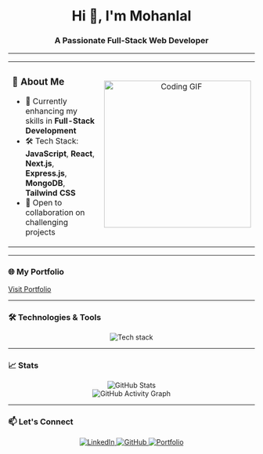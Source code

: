 <h1 align="center">Hi 👋, I'm Mohanlal</h1>
<h3 align="center">A Passionate Full-Stack Web Developer</h3>

---

<table>
<tr>
<td width="50%">
  
### 🚀 About Me
- 🌱 Currently enhancing my skills in **Full-Stack Development**  
- 🛠️ Tech Stack: **JavaScript**, **React**, **Next.js**, **Express.js**, **MongoDB**, **Tailwind CSS**  
- 💬 Open to collaboration on challenging projects  

</td>
<td width="50%" align="center">
  <img src="https://user-images.githubusercontent.com/74038190/212749695-a6817c5a-a794-462b-afca-1b5ce7dd5e63.gif" width="300" alt="Coding GIF" />
</td>
</tr>
</table>

---

### 🌐 My Portfolio  
[Visit Portfolio](https://codewithmohanlal.vercel.app)

---

### 🛠️ Technologies & Tools  
<div align="center">
  <img src="https://skillicons.dev/icons?i=js,react,nextjs,express,mongodb,tailwind,git,github,vscode" alt="Tech stack" />
</div>

---

### 📈 Stats  
<div align="center">
  <img src="https://github-readme-stats.vercel.app/api?username=mohanlal99&show_icons=true&theme=radical" alt="GitHub Stats" />
  <br />
  <img src="https://github-readme-activity-graph.vercel.app/graph?username=mohanlal99&bg_color=141321&color=ffffff&line=fe428e&point=ffffff&area=true&hide_border=true" alt="GitHub Activity Graph" />
</div>

---

### 📫 Let's Connect  
<p align="center">
  <a href="https://www.linkedin.com/in/mohan-lal-4719a9315">
    <img src="https://img.shields.io/badge/-LinkedIn-blue?style=for-the-badge&logo=linkedin" alt="LinkedIn" />
  </a>
  <a href="https://github.com/mohanlal99">
    <img src="https://img.shields.io/badge/-GitHub-181717?style=for-the-badge&logo=github" alt="GitHub" />
  </a>
  <a href="https://codewithmohanlal.vercel.app">
    <img src="https://img.shields.io/badge/-Portfolio-34a853?style=for-the-badge&logo=vercel" alt="Portfolio" />
  </a>
</p>
